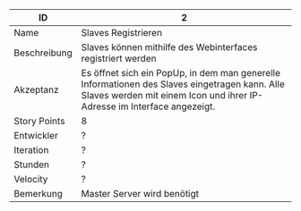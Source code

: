 | ID         |2|
|------------|--|
|Name        | Slaves Registrieren|
|Beschreibung|Slaves können mithilfe des Webinterfaces registriert werden|
|Akzeptanz   |Es öffnet sich ein PopUp, in dem man generelle Informationen des Slaves eingetragen kann. Alle Slaves werden mit einem Icon und ihrer IP-Adresse im Interface angezeigt.|
|Story Points|8|
|Entwickler  |?|
|Iteration   |?|
|Stunden     |?|
|Velocity    |?|
|Bemerkung   |Master Server wird benötigt|

